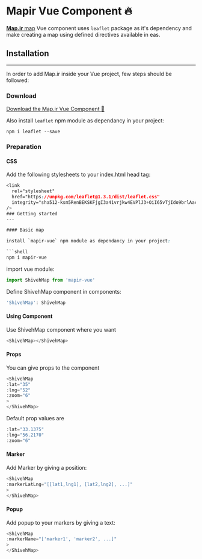 # Mapir Vue Component 🔥

[**Map.ir** map](http://map.ir) Vue component uses `leaflet` package as it's dependency and make creating a map using defined directives available in eas.

## Installation

---

In order to add Map.ir inside your Vue project, few steps should be followed:

### Download

[Download the Map.ir Vue Component 🔗]()

Also install `leaflet` npm module as dependancy in your project:

```shell
npm i leaflet --save
```

### Preparation

#### CSS
Add the following stylesheets to your index.html head tag:
```css
<link 
  rel="stylesheet"
  href="https://unpkg.com/leaflet@1.3.1/dist/leaflet.css"
  integrity="sha512-ksm5RenBEKSKFjgI3a41vrjkw4EVPlJ3+OiI65vTjIdo9brlAacEuKOiQ5OFh7cOI1bkDwLqdLw3Zg0cRJAAQ=="
/>
### Getting started
---

#### Basic map

install `mapir-vue` npm module as dependancy in your project:

```shell
npm i mapir-vue
```

import vue module:
```js
import ShivehMap from 'mapir-vue'
```
Define ShivehMap component in components:
```js
'ShivehMap': ShivehMap
```

#### Using Component
Use ShivehMap component where you want

```js
<ShivehMap></ShivehMap>
```               

#### Props
You can give props to the component

```js
<ShivehMap
:lat="35"
:lng="52"
:zoom="6"
>
</ShivehMap>
```

Default prop values are

```js
:lat="33.1375"
:lng="56.2170"
:zoom="6"
```

#### Marker
Add Marker by giving a position:

```js
<ShivehMap 
:markerLatLng="[[lat1,lng1], [lat2,lng2], ...]"
>
</ShivehMap>
```
#### Popup
Add popup to your markers by giving a text:
```js
<ShivehMap 
:markerName="['marker1', 'marker2', ...]"
>
</ShivehMap>
```      
